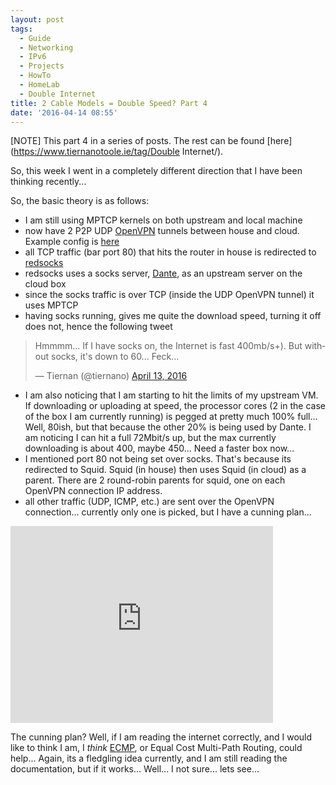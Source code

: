 ```yaml
---
layout: post
tags:
  - Guide
  - Networking
  - IPv6
  - Projects
  - HowTo
  - HomeLab
  - Double Internet
title: 2 Cable Models = Double Speed? Part 4
date: '2016-04-14 08:55'
---
```


[NOTE] This part 4 in a series of posts. The rest can be found [here](https://www.tiernanotoole.ie/tag/Double Internet/).

So, this week I went in a completely different direction that I have been thinking recently...


So, the basic theory is as follows:

* I am still using MPTCP kernels on both upstream and local machine
* now have 2 P2P UDP [OpenVPN][2] tunnels between house and cloud. Example config is [here][1]
* all TCP traffic (bar port 80) that hits the router in house is redirected to [redsocks][3]
* redsocks uses a socks server, [Dante][4], as an upstream server on the cloud box
* since the socks traffic is over TCP (inside the UDP OpenVPN tunnel) it uses MPTCP
* having socks running, gives me quite the download speed, turning it off does not, hence the following tweet

<blockquote class="twitter-tweet" data-lang="en"><p lang="en" dir="ltr">Hmmmm... If I have socks on, the Internet is fast 400mb/s+). But without socks, it&#39;s down to 60... Feck...</p>&mdash; Tiernan (@tiernano) <a href="https://twitter.com/tiernano/status/720186883905626112">April 13, 2016</a></blockquote>
<script async src="//platform.twitter.com/widgets.js" charset="utf-8"></script>

* I am also noticing that I am starting to hit the limits of my upstream VM. If downloading or uploading at speed, the processor cores (2 in the case of the box I am currently running) is pegged at pretty much 100% full... Well, 80ish, but that because the other 20% is being used by Dante. I am noticing I can hit a full 72Mbit/s up, but the max currently downloading is about 400, maybe 450... Need a faster box now...
* I mentioned port 80 not being set over socks. That's because its redirected to Squid. Squid (in house) then uses Squid (in cloud) as a parent. There are 2 round-robin parents for squid, one on each OpenVPN connection IP address.
* all other traffic (UDP, ICMP, etc.) are sent over the OpenVPN connection... currently only one is picked, but I have a cunning plan...

<iframe width="420" height="315" src="https://www.youtube.com/embed/AsXKS8Nyu8Q" frameborder="0" allowfullscreen></iframe>

The cunning plan? Well, if I am reading the internet correctly, and I would like to think I am, I *think* [ECMP][5], or Equal Cost Multi-Path Routing, could help... Again, its a fledgling idea currently, and I am still reading the documentation, but if it works... Well... I not sure... lets see...

[1]:https://gist.github.com/tiernano/09c6928d1d8f6752ea84fd895451bbe5
[2]:http://www.openvpn.net
[3]:https://github.com/darkk/redsocks
[4]:http://www.inet.no/dante/
[5]:https://en.wikipedia.org/wiki/Equal-cost_multi-path_routing

